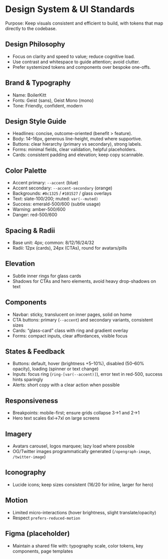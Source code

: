 # Design System & UI Standards

Purpose: Keep visuals consistent and efficient to build, with tokens that map directly to the codebase.

## Design Philosophy
- Focus on clarity and speed to value; reduce cognitive load.
- Use contrast and whitespace to guide attention; avoid clutter.
- Prefer systemized tokens and components over bespoke one-offs.

## Brand & Typography
- Name: BoilerKitt
- Fonts: Geist (sans), Geist Mono (mono)
- Tone: Friendly, confident, modern

## Design Style Guide
- Headlines: concise, outcome-oriented (benefit > feature).
- Body: 14–16px, generous line-height, muted where supportive.
- Buttons: clear hierarchy (primary vs secondary), strong labels.
- Forms: minimal fields, clear validation, helpful placeholders.
- Cards: consistent padding and elevation; keep copy scannable.

## Color Palette
- Accent primary: `--accent` (blue)
- Accent secondary: `--accent-secondary` (orange)
- Backgrounds: `#0c1325` / `#101527` / glass overlays
- Text: slate-100/200; muted: `var(--muted)`
 - Success: emerald-500/600 (subtle usage)
 - Warning: amber-500/600
 - Danger: red-500/600

## Spacing & Radii
- Base unit: 4px; common: 8/12/16/24/32
- Radii: 12px (cards), 24px (CTAs), round for avatars/pills

## Elevation
- Subtle inner rings for glass cards
- Shadows for CTAs and hero elements, avoid heavy drop-shadows on text

## Components
- Navbar: sticky, translucent on inner pages, solid on home
- CTA buttons: primary (`--accent`) and secondary variants, consistent sizes
- Cards: “glass-card” class with ring and gradient overlay
- Forms: compact inputs, clear affordances, visible focus

## States & Feedback
- Buttons: default, hover (brightness +5–10%), disabled (50–60% opacity), loading (spinner or text change)
- Inputs: focus ring (`ring-[var(--accent)]`), error text in red-500, success hints sparingly
- Alerts: short copy with a clear action when possible

## Responsiveness
- Breakpoints: mobile-first; ensure grids collapse 3→1 and 2→1
- Hero text scales 6xl→7xl on large screens

## Imagery
- Avatars carousel, logos marquee; lazy load where possible
- OG/Twitter images programmatically generated (`/opengraph-image`, `/twitter-image`)

## Iconography
- Lucide icons; keep sizes consistent (16/20 for inline, larger for hero)

## Motion
- Limited micro-interactions (hover brightness, slight translate/opacity)
- Respect `prefers-reduced-motion`

## Figma (placeholder)
- Maintain a shared file with: typography scale, color tokens, key components, page templates
